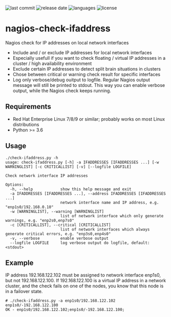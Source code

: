 ![last commit](https://img.shields.io/github/last-commit/groland11/nagios-check-ifaddress.svg)
![release date](https://img.shields.io/github/release-date/groland11/nagios-check-ifaddress.svg)
![languages](https://img.shields.io/github/languages/top/groland11/nagios-check-ifaddress.svg)
![license](https://img.shields.io/github/license/groland11/nagios-check-ifaddress.svg)

# nagios-check-ifaddress
Nagios check for IP addresses on local network interfaces
- Include and / or exclude IP addresses for local network interfaces
- Especially usefull if you want to check floating / virtual IP addresses in a cluster / high availability environment
- Exclude certain IP addresses to detect split brain situations in clusters
- Chose between critical or warning check result for specific interfaces
- Log only verbose/debug ouitput to logfile. Regular Nagios output message will still be printed to stdout. This way you can enable verbose output, while the Nagios check keeps running.

## Requirements
- Red Hat Enterprise Linux 7/8/9 or similar; probably works on most Linux distributions
- Python >= 3.6

## Usage
```
./check-ifaddress.py -h
usage: check-ifaddress.py [-h] -a IFADDRESSES [IFADDRESSES ...] [-w WARNINGLIST] [-c CRITICALLIST] [-v] [--logfile LOGFILE]

Check network interface IP addresses

Options:
  -h, --help            show this help message and exit
  -a IFADDRESSES [IFADDRESSES ...], --address IFADDRESSES [IFADDRESSES ...]
                        network interface name and IP address, e.g. "enp1s0/192.168.0.10"
  -w [WARNINGLIST], --warning [WARNINGLIST]
                        list of network interface which only generate warnings, e.g. "enp2s0,enp7s0"
  -c [CRITICALLIST], --critical [CRITICALLIST]
                        list of network interfaces which always generate critical errors, e.g. "enp3s0,enp4s0"
  -v, --verbose         enable verbose output
  --logfile LOGFILE     log verbose output do logfile, default: <stdout>

```

## Example
IP address 192.168.122.102 must be assigned to network interface enp1s0, but not 192.168.122.100.
If 192.168.122.100 is a virtual IP address in a network cluster, and the check fails on one of the nodes, you know that this node is in a failover state.
```
# ./check-ifaddress.py -a enp1s0/192.168.122.102 enp1s0/-192.168.122.100 
OK - enp1s0/192.168.122.102;enp1s0/-192.168.122.100;
```


